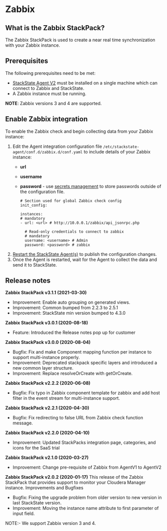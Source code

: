 # Zabbix

## What is the Zabbix StackPack?

The Zabbix StackPack is used to create a near real time synchronization with your Zabbix instance.

## Prerequisites

The following prerequisites need to be met:

* [StackState Agent V2](agent.md) must be installed on a single machine which can connect to Zabbix and StackState.
* A Zabbix instance must be running.

**NOTE**: Zabbix versions 3 and 4 are supported.

## Enable Zabbix integration

To enable the Zabbix check and begin collecting data from your Zabbix instance:

1. Edit the Agent integration configuration file `/etc/stackstate-agent/conf.d/zabbix.d/conf.yaml` to include details of your Zabbix instance:
   * **url**
   * **username** 
   * **password** - use [secrets management](../../configure/security/secrets_management.md) to store passwords outside of the configuration file.

     ```text
     # Section used for global Zabbix check config
     init_config:

     instances:
     # mandatory
     - url: <url> # http://10.0.0.1/zabbix/api_jsonrpc.php

       # Read-only credentials to connect to zabbix
       # mandatory
       username: <username> # Admin
       password: <password> # zabbix
     ```
2. [Restart the StackState Agent\(s\)](agent.md#start-stop-restart-the-stackstate-agent) to publish the configuration changes.
3. Once the Agent is restarted, wait for the Agent to collect the data and send it to StackState.

## Release notes

**Zabbix StackPack v3.1.1 (2021-03-30)**

- Improvement: Enable auto grouping on generated views.
- Improvement: Common bumped from 2.2.3 to 2.5.1
- Improvement: StackState min version bumped to 4.3.0

**Zabbix StackPack v3.0.1 (2020-08-18)**

- Feature: Introduced the Release notes pop up for customer


**Zabbix StackPack v3.0.0 (2020-08-04)**

- Bugfix: Fix and make Component mapping function per instance to support multi-instance properly.
- Improvement: Deprecated stackpack specific layers and introduced a new common layer structure.
- Improvement: Replace resolveOrCreate with getOrCreate.


**Zabbix StackPack v2.2.2 (2020-06-08)**

- Bugfix: Fix typo in Zabbix component template for zabbix and add host filter in the event stream for multi-instance support.


**Zabbix StackPack v2.2.1 (2020-04-30)**

- Bugfix: Fix redirecting to false URL from Zabbix check function message.


**Zabbix StackPack v2.2.0 (2020-04-10)**

- Improvement: Updated StackPacks integration page, categories, and icons for the SaaS trial


**Zabbix StackPack v2.1.0 (2020-03-27)**

- Improvement: Change pre-requisite of Zabbix from AgentV1 to AgentV2


**Zabbix StackPack v2.0.2 (2020-01-17)**
This release of the Zabbix StackPack that provides support to monitor your Cloudera Manager instance.
Improvements and Bugfixes

- Bugfix: Fixing the upgrade problem from older version to new version in last StackState version.
- Improvement: Moving the instance name attribute to first parameter of input field.

NOTE:- We support Zabbix version 3 and 4.